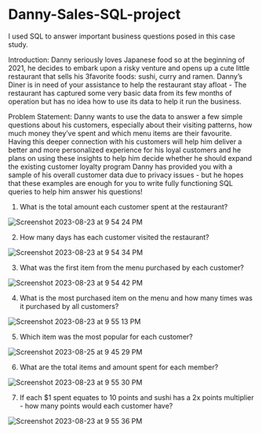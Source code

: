 # Danny-Sales-SQL-project
I used SQL to answer important business questions posed in this case study. 

Introduction: Danny seriously loves Japanese food so at the beginning of 2021, he decides to embark upon a risky venture and opens up a cute little restaurant that sells his 3favorite foods: sushi, curry and ramen. Danny’s Diner is in need of your assistance to help the restaurant stay afloat - The restaurant has captured some very basic data from its few months of operation but has no idea how to use its data to help it run the business.

Problem Statement: Danny wants to use the data to answer a few simple questions about his customers, especially about their visiting patterns, how much money they’ve spent and which menu items are their favourite. Having this deeper connection with his customers will help him deliver a better and more personalized experience for his loyal customers and he plans on using these insights to help him decide whether he should expand the existing customer loyalty program Danny has provided you with a sample of his overall customer data due to privacy issues - but he hopes that these examples are enough for you to write fully functioning SQL queries to help him answer his questions!

1. What is the total amount each customer spent at the restaurant?

![Screenshot 2023-08-23 at 9 54 24 PM](https://github.com/sxmbxat/Danny-Sales-SQL-project/assets/76230224/1c96906e-e2e9-498e-b0eb-ac867d27c9d7)



2. How many days has each customer visited the restaurant?

![Screenshot 2023-08-23 at 9 54 34 PM](https://github.com/sxmbxat/Danny-Sales-SQL-project/assets/76230224/c81bb634-65a6-46f9-bb01-3fd5cc2a4f3c)



3. What was the first item from the menu purchased by each customer?

![Screenshot 2023-08-23 at 9 54 42 PM](https://github.com/sxmbxat/Danny-Sales-SQL-project/assets/76230224/fd649cf3-e759-4309-99fe-d12baadacea7)

  
  
4. What is the most purchased item on the menu and how many times was it purchased by all customers?

![Screenshot 2023-08-23 at 9 55 13 PM](https://github.com/sxmbxat/Danny-Sales-SQL-project/assets/76230224/9b805dba-7273-466b-b707-adff4514cacc)



5. Which item was the most popular for each customer?

![Screenshot 2023-08-25 at 9 45 29 PM](https://github.com/sxmbxat/Danny-Sales-SQL-project/assets/76230224/25efdbe1-3d12-446c-9e92-44e4bf170259)




6. What are the total items and amount spent for each member?

![Screenshot 2023-08-23 at 9 55 30 PM](https://github.com/sxmbxat/Danny-Sales-SQL-project/assets/76230224/8656de9d-6aea-486e-9448-f02fb3b21d76)



7. If each $1 spent equates to 10 points and sushi has a 2x points multiplier - how many points would each customer have?

![Screenshot 2023-08-23 at 9 55 36 PM](https://github.com/sxmbxat/Danny-Sales-SQL-project/assets/76230224/84e93198-0391-4631-b935-6fc16c339640)


